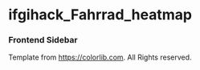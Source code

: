 # ifgihack_Fahrrad_heatmap


### Frontend Sidebar
Template from https://colorlib.com. All Rights reserved.